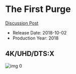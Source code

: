 # The First Purge

[Discussion Post](https://www.avsforum.com/threads/bass-eq-for-filtered-movies.2995212/post-56827630)

* Release Date: 2018-10-02
* Production Year: 2018

## 4K/UHD/DTS:X

![img 0](https://i.imgur.com/YC8cg3n.jpg)

